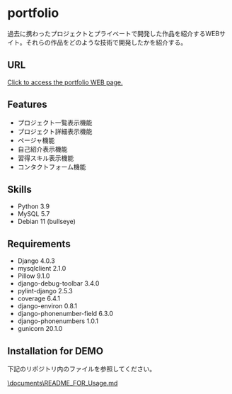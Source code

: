 # portfolio
過去に携わったプロジェクトとプライベートで開発した作品を紹介するWEBサイト。それらの作品をどのような技術で開発したかを紹介する。

## URL
[Click to access the portfolio WEB page.](https://kchihogi.com/portfolio/)

## Features
- プロジェクト一覧表示機能
- プロジェクト詳細表示機能
- ページャ機能
- 自己紹介表示機能
- 習得スキル表示機能
- コンタクトフォーム機能

## Skills
- Python 3.9
- MySQL 5.7
- Debian 11 (bullseye)

## Requirements
- Django 4.0.3
- mysqlclient 2.1.0
- Pillow 9.1.0
- django-debug-toolbar 3.4.0
- pylint-django 2.5.3
- coverage 6.4.1
- django-environ 0.8.1
- django-phonenumber-field 6.3.0
- django-phonenumbers 1.0.1
- gunicorn 20.1.0

## Installation for DEMO
下記のリポジトリ内のファイルを参照してください。

[\documents\README_FOR_Usage.md](https://github.com/kchihogi/portfolio/blob/main/documents/README_FOR_Usage.md)
